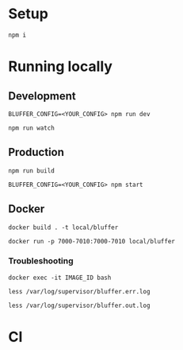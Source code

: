 # Setup
```
npm i
```

# Running locally

## Development
```BLUFFER_CONFIG=<YOUR_CONFIG> npm run dev```

```npm run watch```

## Production
```npm run build```

```BLUFFER_CONFIG=<YOUR_CONFIG> npm start```

## Docker

```docker build . -t local/bluffer```

```docker run -p 7000-7010:7000-7010 local/bluffer```

### Troubleshooting

```docker exec -it IMAGE_ID bash```

```less /var/log/supervisor/bluffer.err.log```

```less /var/log/supervisor/bluffer.out.log```


# CI
